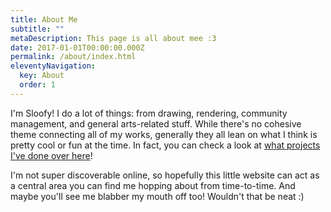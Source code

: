 ```yaml
---
title: About Me
subtitle: ""
metaDescription: This page is all about mee :3
date: 2017-01-01T00:00:00.000Z
permalink: /about/index.html
eleventyNavigation:
  key: About
  order: 1
---
```

I﻿'m Sloofy! I do a lot of things: from drawing, rendering, community management, and general arts-related stuff. While there's no cohesive theme connecting all of my works, generally they all lean on what I think is pretty cool or fun at the time. In fact, you can check a look at [what projects I've done over here](https://sloofy.netlify.app/projects/)!

I﻿'m not super discoverable online, so hopefully this little website can act as a central area you can find me hopping about from time-to-time. And maybe you'll see me blabber my mouth off too! Wouldn't that be neat :)